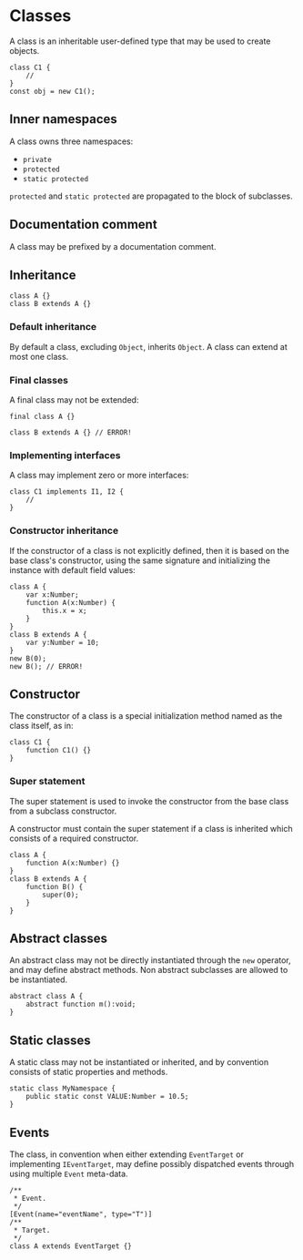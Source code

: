 # Classes

A class is an inheritable user-defined type that may be used to create objects.

```
class C1 {
    //
}
const obj = new C1();
```

## Inner namespaces

A class owns three namespaces:

- `private`
- `protected`
- `static protected`

`protected` and `static protected` are propagated to the block of subclasses.

## Documentation comment

A class may be prefixed by a documentation comment.

## Inheritance

```
class A {}
class B extends A {}
```

### Default inheritance

By default a class, excluding `Object`, inherits `Object`. A class can extend at most one class.

### Final classes

A final class may not be extended:

```
final class A {}

class B extends A {} // ERROR!
```

### Implementing interfaces

A class may implement zero or more interfaces:

```
class C1 implements I1, I2 {
    //
}
```

### Constructor inheritance

If the constructor of a class is not explicitly defined, then it is based on the base class's constructor, using the same signature and initializing the instance with default field values:

```
class A {
    var x:Number;
    function A(x:Number) {
        this.x = x;
    }
}
class B extends A {
    var y:Number = 10;
}
new B(0);
new B(); // ERROR!
```

## Constructor

The constructor of a class is a special initialization method named as the class itself, as in:

```
class C1 {
    function C1() {}
}
```

### Super statement

The super statement is used to invoke the constructor from the base class from a subclass constructor.

A constructor must contain the super statement if a class is inherited which consists of a required constructor.

```
class A {
    function A(x:Number) {}
}
class B extends A {
    function B() {
        super(0);
    }
}
```

## Abstract classes

An abstract class may not be directly instantiated through the `new` operator, and may define abstract methods. Non abstract subclasses are allowed to be instantiated.

```
abstract class A {
    abstract function m():void;
}
```

## Static classes

A static class may not be instantiated or inherited, and by convention consists of static properties and methods.

```
static class MyNamespace {
    public static const VALUE:Number = 10.5;
}
```

## Events

The class, in convention when either extending `EventTarget` or implementing `IEventTarget`, may define possibly dispatched events through using multiple `Event` meta-data.

```
/**
 * Event.
 */
[Event(name="eventName", type="T")]
/**
 * Target.
 */
class A extends EventTarget {}
```